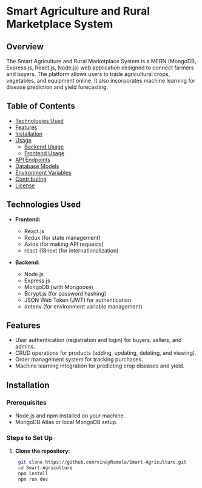 # Smart Agriculture and Rural Marketplace System

## Overview
The Smart Agriculture and Rural Marketplace System is a MERN (MongoDB, Express.js, React.js, Node.js) web application designed to connect farmers and buyers. The platform allows users to trade agricultural crops, vegetables, and equipment online. It also incorporates machine learning for disease prediction and yield forecasting.

## Table of Contents
- [Technologies Used](#technologies-used)
- [Features](#features)
- [Installation](#installation)
- [Usage](#usage)
  - [Backend Usage](#backend-usage)
  - [Frontend Usage](#frontend-usage)
- [API Endpoints](#api-endpoints)
- [Database Models](#database-models)
- [Environment Variables](#environment-variables)
- [Contributing](#contributing)
- [License](#license)

## Technologies Used
- **Frontend:**
  - React.js
  - Redux (for state management)
  - Axios (for making API requests)
  - react-i18next (for internationalization)
  
- **Backend:**
  - Node.js
  - Express.js
  - MongoDB (with Mongoose)
  - Bcrypt.js (for password hashing)
  - JSON Web Token (JWT) for authentication
  - dotenv (for environment variable management)

## Features
- User authentication (registration and login) for buyers, sellers, and admins.
- CRUD operations for products (adding, updating, deleting, and viewing).
- Order management system for tracking purchases.
- Machine learning integration for predicting crop diseases and yield.

## Installation

### Prerequisites
- Node.js and npm installed on your machine.
- MongoDB Atlas or local MongoDB setup.

### Steps to Set Up

1. **Clone the repository:**
   ```bash
    git clone https://github.com/vinayRamola/Smart-Agriculture.git
    cd Smart-Agriculture
    npm install
    npm run dev